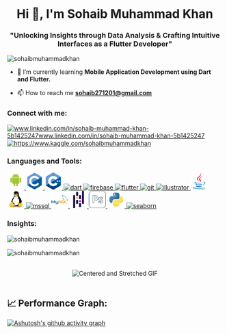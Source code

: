 <h1 align="center">Hi 👀, I'm Sohaib Muhammad Khan</h1>
<h3 align="center">"Unlocking Insights through Data Analysis & Crafting Intuitive Interfaces as a Flutter Developer"</h3>

<p align="left"> <img src="https://komarev.com/ghpvc/?username=sohaibmuhammadkhan&label=Profile%20views&color=fe9a00&style=flat" alt="sohaibmuhammadkhan" /> </p>

- 📱 I’m currently learning **Mobile Application Development using Dart and Flutter.**

- 📫 How to reach me **sohaib271201@gmail.com**

<h3 align="left">Connect with me:</h3>
<p align="left">
<a href="https://linkedin.com/in/www.linkedin.com/in/sohaib-muhammad-khan-5b1425247www.linkedin.com/in/sohaib-muhammad-khan-5b1425247" target="blank"><img align="center" src="https://raw.githubusercontent.com/rahuldkjain/github-profile-readme-generator/master/src/images/icons/Social/linked-in-alt.svg" alt="www.linkedin.com/in/sohaib-muhammad-khan-5b1425247www.linkedin.com/in/sohaib-muhammad-khan-5b1425247" height="30" width="40" /></a>
<a href="https://kaggle.com/https://www.kaggle.com/sohaibmuhammadkhan" target="blank"><img align="center" src="https://raw.githubusercontent.com/rahuldkjain/github-profile-readme-generator/master/src/images/icons/Social/kaggle.svg" alt="https://www.kaggle.com/sohaibmuhammadkhan" height="30" width="40" /></a>
</p>

<h3 align="left">Languages and Tools:</h3>
<p align="left"> <a href="https://developer.android.com" target="_blank" rel="noreferrer"> <img src="https://raw.githubusercontent.com/devicons/devicon/master/icons/android/android-original-wordmark.svg" alt="android" width="40" height="40"/> </a> <a href="https://www.cprogramming.com/" target="_blank" rel="noreferrer"> <img src="https://raw.githubusercontent.com/devicons/devicon/master/icons/c/c-original.svg" alt="c" width="40" height="40"/> </a> <a href="https://www.w3schools.com/cpp/" target="_blank" rel="noreferrer"> <img src="https://raw.githubusercontent.com/devicons/devicon/master/icons/cplusplus/cplusplus-original.svg" alt="cplusplus" width="40" height="40"/> </a> <a href="https://dart.dev" target="_blank" rel="noreferrer"> <img src="https://www.vectorlogo.zone/logos/dartlang/dartlang-icon.svg" alt="dart" width="40" height="40"/> </a> <a href="https://firebase.google.com/" target="_blank" rel="noreferrer"> <img src="https://www.vectorlogo.zone/logos/firebase/firebase-icon.svg" alt="firebase" width="40" height="40"/> </a> <a href="https://flutter.dev" target="_blank" rel="noreferrer"> <img src="https://www.vectorlogo.zone/logos/flutterio/flutterio-icon.svg" alt="flutter" width="40" height="40"/> </a> <a href="https://git-scm.com/" target="_blank" rel="noreferrer"> <img src="https://www.vectorlogo.zone/logos/git-scm/git-scm-icon.svg" alt="git" width="40" height="40"/> </a> <a href="https://www.adobe.com/in/products/illustrator.html" target="_blank" rel="noreferrer"> <img src="https://www.vectorlogo.zone/logos/adobe_illustrator/adobe_illustrator-icon.svg" alt="illustrator" width="40" height="40"/> </a> <a href="https://www.java.com" target="_blank" rel="noreferrer"> <img src="https://raw.githubusercontent.com/devicons/devicon/master/icons/java/java-original.svg" alt="java" width="40" height="40"/> </a> <a href="https://www.linux.org/" target="_blank" rel="noreferrer"> <img src="https://raw.githubusercontent.com/devicons/devicon/master/icons/linux/linux-original.svg" alt="linux" width="40" height="40"/> </a> <a href="https://www.microsoft.com/en-us/sql-server" target="_blank" rel="noreferrer"> <img src="https://www.svgrepo.com/show/303229/microsoft-sql-server-logo.svg" alt="mssql" width="40" height="40"/> </a> <a href="https://www.mysql.com/" target="_blank" rel="noreferrer"> <img src="https://raw.githubusercontent.com/devicons/devicon/master/icons/mysql/mysql-original-wordmark.svg" alt="mysql" width="40" height="40"/> </a> <a href="https://pandas.pydata.org/" target="_blank" rel="noreferrer"> <img src="https://raw.githubusercontent.com/devicons/devicon/2ae2a900d2f041da66e950e4d48052658d850630/icons/pandas/pandas-original.svg" alt="pandas" width="40" height="40"/> </a> <a href="https://www.photoshop.com/en" target="_blank" rel="noreferrer"> <img src="https://raw.githubusercontent.com/devicons/devicon/master/icons/photoshop/photoshop-line.svg" alt="photoshop" width="40" height="40"/> </a> <a href="https://www.python.org" target="_blank" rel="noreferrer"> <img src="https://raw.githubusercontent.com/devicons/devicon/master/icons/python/python-original.svg" alt="python" width="40" height="40"/> </a> <a href="https://seaborn.pydata.org/" target="_blank" rel="noreferrer"> <img src="https://seaborn.pydata.org/_images/logo-mark-lightbg.svg" alt="seaborn" width="40" height="40"/> </a> </p>

<h3 align="left">Insights:</h3>

<p><img align="center" src="https://github-readme-stats.vercel.app/api/top-langs?username=sohaibmuhammadkhan&show_icons=true&theme=dark&locale=en&layout=compact" alt="sohaibmuhammadkhan" /></p>

<p><img align="center" src="https://github-readme-streak-stats.herokuapp.com/?user=sohaibmuhammadkhan&theme=dark" alt="sohaibmuhammadkhan" /></p>

<br/>
<div align="center"><img src="https://github.com/SohaibMuhammadKhan/SohaibMuhammadKhan/assets/129584803/9975c675-6fc7-4a6f-9557-e415d0ddc66c" alt="Centered and Stretched GIF" width="50%"></div>
<br/>

<h2 align="left">📈 Performance Graph:</h2>

[![Ashutosh's github activity graph](https://github-readme-activity-graph.vercel.app/graph?username=SohaibMuhammadKhan&theme=xcode&line=fe9a00&bg_color=151515&point=faffff)](https://github.com/ashutosh00710/github-readme-activity-graph)
